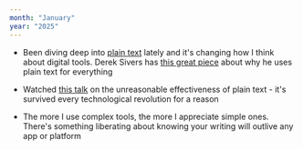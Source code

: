 ```yaml
---
month: "January"
year: "2025"
---
```

- Been diving deep into [plain text](https://plaintextproject.online/) lately and it's changing how I think about digital tools. Derek Sivers has [this great piece](https://sive.rs/plaintext) about why he uses plain text for everything

- Watched [this talk](https://www.youtube.com/watch?v=WgV6M1LyfNY) on the unreasonable effectiveness of plain text - it's survived every technological revolution for a reason

- The more I use complex tools, the more I appreciate simple ones. There's something liberating about knowing your writing will outlive any app or platform